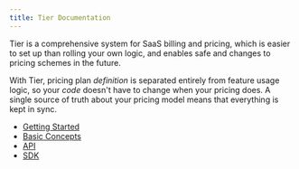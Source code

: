 ```yaml
---
title: Tier Documentation
---
```


Tier is a comprehensive system for SaaS billing and pricing,
which is easier to set up than rolling your own logic, and
enables safe and changes to pricing schemes in the future.

With Tier, pricing plan _definition_ is separated entirely from
feature usage logic, so your _code_ doesn't have to change when
your pricing does.  A single source of truth about your pricing
model means that everything is kept in sync.

* [Getting Started](./getting-started)
* [Basic Concepts](./basics)
* [API](./api)
* [SDK](./sdk)
